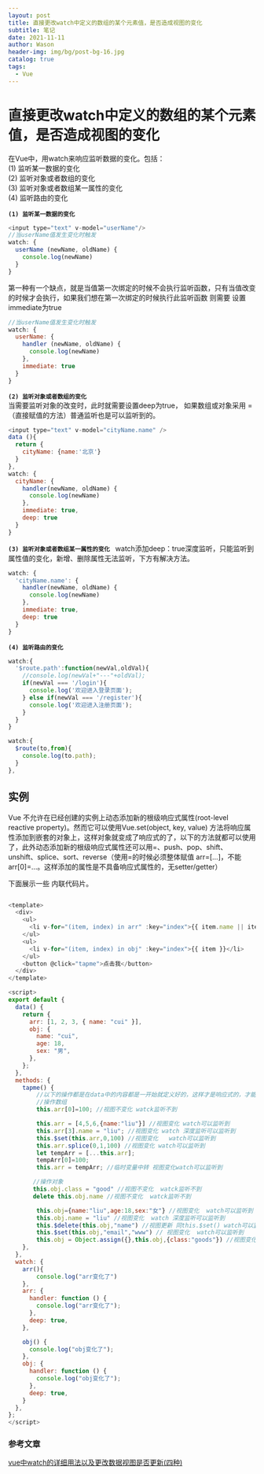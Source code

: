 ```yaml
---
layout: post
title: 直接更改watch中定义的数组的某个元素值，是否造成视图的变化
subtitle: 笔记
date: 2021-11-11
author: Wason
header-img: img/bg/post-bg-16.jpg
catalog: true
tags:
  - Vue
---
```


# 直接更改watch中定义的数组的某个元素值，是否造成视图的变化 #

在Vue中，用watch来响应监听数据的变化。包括：  
  (1) 监听某一数据的变化   
  (2) 监听对象或者数组的变化   
  (3) 监听对象或者数组某一属性的变化  
  (4) 监听路由的变化  

**`(1) 监听某一数据的变化 `**
```js
<input type="text" v-model="userName"/>  
//当userName值发生变化时触发
watch: {
  userName (newName, oldName) {
    console.log(newName)
  }
}
```
第一种有一个缺点，就是当值第一次绑定的时候不会执行监听函数，只有当值改变的时候才会执行，如果我们想在第一次绑定的时候执行此监听函数 则需要 设置immediate为true  

```js
//当userName值发生变化时触发
watch: {
  userName: {
    handler (newName, oldName) {
      console.log(newName)
    },
    immediate: true
  }
}
```

**`(2) 监听对象或者数组的变化 `**  
当需要监听对象的改变时，此时就需要设置deep为true，
如果数组或对象采用 =（直接赋值的方法）普通监听也是可以监听到的。
```js
<input type="text" v-model="cityName.name" />
data (){
  return {
    cityName: {name:'北京'}
  }
},
watch: {
  cityName: {
    handler(newName, oldName) {
      console.log(newName)
    },
    immediate: true,
    deep: true
  }
}

```
**`(3) 监听对象或者数组某一属性的变化 `**
watch添加deep：true深度监听，只能监听到属性值的变化，新增、删除属性无法监听，下方有解决方法。
```js
watch: {
  'cityName.name': {
    handler(newName, oldName) {
      console.log(newName)
    },
    immediate: true,
    deep: true
  }
}
```
**`(4) 监听路由的变化 `**
```js
watch:{
  '$route.path':function(newVal,oldVal){
    //console.log(newVal+"---"+oldVal);
    if(newVal === '/login'){
      console.log('欢迎进入登录页面');
    } else if(newVal === '/register'){
      console.log('欢迎进入注册页面');
    }
  }
}

watch:{
  $route(to,from){
    console.log(to.path);
  }
},
```

## 实例 ##

Vue 不允许在已经创建的实例上动态添加新的根级响应式属性(root-level reactive property)。然而它可以使用Vue.set(object, key, value) 方法将响应属性添加到嵌套的对象上，这样对象就变成了响应式的了，以下的方法就都可以使用了，此外动态添加新的根级响应式属性还可以用=、push、pop、shift、unshift、splice、sort、reverse（使用=的时候必须整体赋值 arr=[…]，不能arr[0]=…。这样添加的属性是不具备响应式属性的，无setter/getter）

下面展示一些 内联代码片。
```js

<template>
  <div>
    <ul>
      <li v-for="(item, index) in arr" :key="index">{{ item.name || item }}</li>
    </ul>
    <ul>
      <li v-for="(item, index) in obj" :key="index">{{ item }}</li>
    </ul>
    <button @click="tapme">点击我</button>
  </div>
</template>

<script>
export default {
  data() {
    return {
      arr: [1, 2, 3, { name: "cui" }],
      obj: {
        name: "cui",
        age: 18,
        sex: "男",
      },
    };
  },
  methods: {
    tapme() {
        //以下的操作都是在data中的内容都是一开始就定义好的，这样才是响应式的，才能有以下的操作，若一开始只是声明了一下，却没有赋值，而是在某个操作中直接赋值的话(不是使用$set的方法(响应式))，修改后就失去了getter、setter。下面的部分操作便会失效(标注)
        //操作数组
        this.arr[0]=100; //视图不变化 watck监听不到

        this.arr = [4,5,6,{name:"liu"}] //视图变化 watch可以监听到
        this.arr[3].name = "liu"; //视图变化 watch 深度监听可以监听到
        this.$set(this.arr,0,100) //视图变化   watch可以监听到
        this.arr.splice(0,1,100) //视图变化 watch可以监听到
        let tempArr = [...this.arr];
        tempArr[0]=100;
        this.arr = tempArr; //临时变量中转 视图变化watch可以监听到

       //操作对象
       this.obj.class = "good" //视图不变化  watck监听不到
       delete this.obj.name //视图不变化  watck监听不到

        this.obj={name:"liu",age:18,sex:"女"} //视图变化  watch可以监听到
        this.obj.name = "liu" //视图变化  watch 深度监听可以监听到
        this.$delete(this.obj,"name") //视图更新 同this.$set() watch可以监听到
        this.$set(this.obj,"email","www") // 视图变化  watch可以监听到
        this.obj = Object.assign({},this.obj,{class:"goods"}) //视图变化  watch可以监听到
    },
  },
  watch: {
    arr(){
        console.log("arr变化了")
    },
    arr: {
      handler: function () {
        console.log("arr变化了");
      },
      deep: true,
    },

    obj() {
      console.log("obj变化了");
    },
    obj: {
      handler: function () {
        console.log("obj变化了");
      },
      deep: true,
    }
  },
};
</script>

```



### 参考文章 ###
[vue中watch的详细用法以及更改数据视图是否更新(四种)][1]  

[1]: https://blog.csdn.net/AmagCuixiaobo/article/details/105813872
